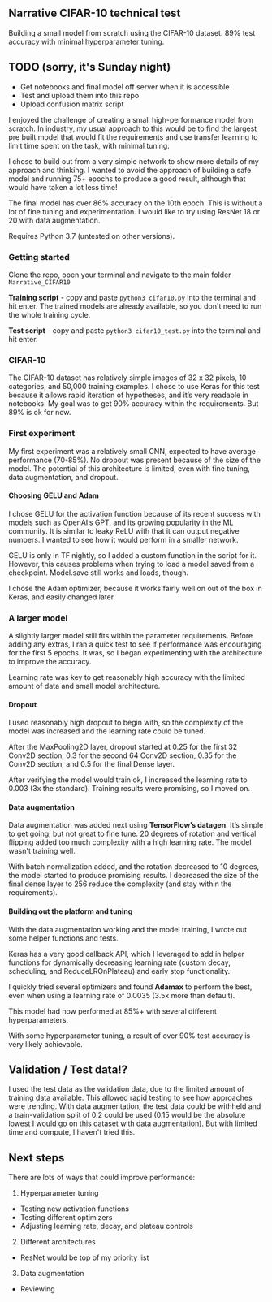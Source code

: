 ## Narrative CIFAR-10 technical test

Building a small model from scratch using the CIFAR-10 dataset. 89% test accuracy with minimal hyperparameter tuning.

## TODO (sorry, it's Sunday night)

* Get notebooks and final model off server when it is accessible
* Test and upload them into this repo
* Upload confusion matrix script

I enjoyed the challenge of creating a small high-performance model from scratch. In industry, my usual approach to this would be to find the largest pre built model that would fit the requirements and use transfer learning to limit time spent on the task, with minimal tuning.

I chose to build out from a very simple network to show more details of my approach and thinking. I wanted to avoid the approach of building a safe model and running 75+ epochs to produce a good result, although that would have taken a lot less time!

The final model has over 86% accuracy on the 10th epoch. This is without a lot of fine tuning and experimentation. I would like to try using ResNet 18 or 20 with data augmentation.

Requires Python 3.7 (untested on other versions).

### Getting started

Clone the repo, open your terminal and navigate to the main folder ```Narrative_CIFAR10```

**Training script** - copy and paste ```python3 cifar10.py``` into the terminal and hit enter.
The trained models are already available, so you don't need to run the whole training cycle.

**Test script** - copy and paste ```python3 cifar10_test.py``` into the terminal and hit enter.

### CIFAR-10

The CIFAR-10 dataset has relatively simple images of 32 x 32 pixels, 10 categories, and 50,000 training examples. I chose to use Keras for this test because it allows rapid iteration of hypotheses, and it’s very readable in notebooks. My goal was to get 90% accuracy within the requirements. But 89% is ok for now.

### First experiment

My first experiment was a relatively small CNN, expected to have average performance (70-85%). No dropout was present because of the size of the model. The potential of this architecture is limited, even with fine tuning, data augmentation, and dropout.

#### Choosing GELU and Adam

I chose GELU for the activation function because of its recent success with models such as OpenAI’s GPT, and its growing popularity in the ML community. It is similar to leaky ReLU with that it can output negative numbers. I wanted to see how it would perform in a smaller network.

GELU is only in TF nightly, so I added a custom function in the script for it. However, this causes problems when trying to load a model saved from a checkpoint. Model.save still works and loads, though.

I chose the Adam optimizer, because it works fairly well on out of the box in Keras, and easily changed later.

### A larger model

A slightly larger model still fits within the parameter requirements. Before adding any extras, I ran a quick test to see if performance was encouraging for the first 5 epochs. It was, so I began experimenting with the architecture to improve the accuracy.

Learning rate was key to get reasonably high accuracy with the limited amount of data and small model architecture. 

#### Dropout

I used reasonably high dropout to begin with, so the complexity of the model was increased and the learning rate could be tuned.

After the MaxPooling2D layer, dropout started at 0.25 for the first 32 Conv2D section, 0.3 for the second 64 Conv2D section, 0.35 for the Conv2D section, and 0.5 for the final Dense layer.

After verifying the model would train ok, I increased the learning rate to 0.003 (3x the standard). Training results were promising, so I moved on.

#### Data augmentation

Data augmentation was added next using **TensorFlow’s datagen**. It’s simple to get going, but not great to fine tune. 20 degrees of rotation and vertical flipping added too much complexity with a high learning rate. The model wasn't training well.

With batch normalization added, and the rotation decreased to 10 degrees, the model started to produce promising results. I decreased the size of the final dense layer to 256 reduce the complexity (and stay within the requirements).

#### Building out the platform and tuning

With the data augmentation working and the model training, I wrote out some helper functions and tests.

Keras has a very good callback API, which I leveraged to add in helper functions for dynamically decreasing learning rate (custom decay, scheduling, and ReduceLROnPlateau) and early stop functionality.

I quickly tried several optimizers and found **Adamax** to perform the best, even when using a learning rate of 0.0035 (3.5x more than default).

This model had now performed at 85%+ with several different hyperparameters.

With some hyperparameter tuning, a result of over 90% test accuracy is very likely achievable.

## Validation / Test data!?

I used the test data as the validation data, due to the limited amount of training data available. This allowed rapid testing to see how approaches were trending. With data augmentation, the test data could be withheld and a train-validation split of 0.2 could be used (0.15 would be the absolute lowest I would go on this dataset with data augmentation). But with limited time and compute, I haven't tried this.

## Next steps

There are lots of ways that could improve performance:

1. Hyperparameter tuning
  * Testing new activation functions
  * Testing different optimizers
  * Adjusting learning rate, decay, and plateau controls
2. Different architectures
  * ResNet would be top of my priority list
3. Data augmentation
  * Reviewing 